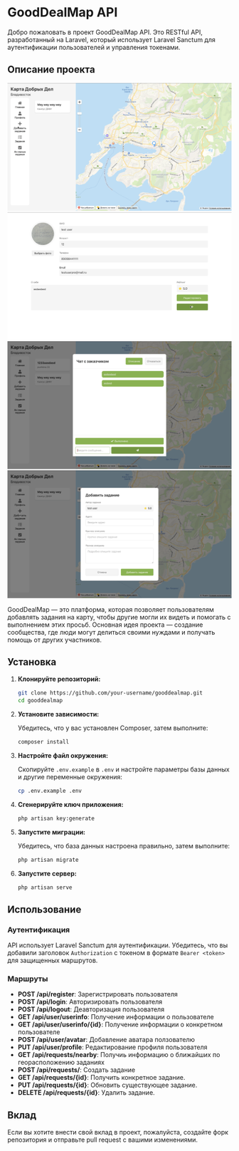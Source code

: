 # GoodDealMap API
  
Добро пожаловать в проект GoodDealMap API. Это RESTful API, разработанный на Laravel, который использует Laravel Sanctum для аутентификации пользователей и управления токенами.
## Описание проекта

![Screenshot](https://github.com/senqpaupa/GoodDealMap/blob/master/gitmap.png)
![Screenshot](https://github.com/senqpaupa/GoodDealMap/blob/master/profileedit.png)
![Screenshot](https://github.com/senqpaupa/GoodDealMap/blob/master/chat.png)
![Screenshot](https://github.com/senqpaupa/GoodDealMap/blob/master/tasks.png)

GoodDealMap — это платформа, которая позволяет пользователям добавлять задания на карту, чтобы другие могли их видеть и помогать с выполнением этих просьб. Основная идея проекта — создание сообщества, где люди могут делиться своими нуждами и получать помощь от других участников.

## Установка

1. **Клонируйте репозиторий:**

   ```bash
   git clone https://github.com/your-username/gooddealmap.git
   cd gooddealmap
   ```

2. **Установите зависимости:**

   Убедитесь, что у вас установлен Composer, затем выполните:

   ```bash
   composer install
   ```

3. **Настройте файл окружения:**

   Скопируйте `.env.example` в `.env` и настройте параметры базы данных и другие переменные окружения:

   ```bash
   cp .env.example .env
   ```

4. **Сгенерируйте ключ приложения:**

   ```bash
   php artisan key:generate
   ```

5. **Запустите миграции:**

   Убедитесь, что база данных настроена правильно, затем выполните:

   ```bash
   php artisan migrate
   ```

6. **Запустите сервер:**

   ```bash
   php artisan serve
   ```

## Использование

### Аутентификация

API использует Laravel Sanctum для аутентификации. Убедитесь, что вы добавили заголовок `Authorization` с токеном в формате `Bearer <token>` для защищенных маршрутов.

### Маршруты

- **POST /api/register**: Зарегистрировать пользователя
- **POST /api/login**: Авторизировать пользователя
- **POST /api/logout**: Деавторизация пользователя
- **GET /api/user/userinfo**: Получение информации о пользователе
- **GET /api/user/userinfo/{id}**: Получение информации о конкретном пользователе
- **POST /api/user/avatar**: Добавление аватара ползователю
- **PUT /api/user/profile**: Редактирование профиля пользователя
- **GET /api/requests/nearby**: Получиь информацию о ближайших по георасположению заданиях
- **POST /api/requests/**: Создать задание 
- **GET /api/requests/{id}**: Получить конкретное задание.
- **PUT /api/requests/{id}**: Обновить существующее задание.
- **DELETE /api/requests/{id}**: Удалить задание.


## Вклад

Если вы хотите внести свой вклад в проект, пожалуйста, создайте форк репозитория и отправьте pull request с вашими изменениями.




